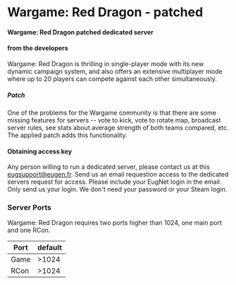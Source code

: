 # Wargame: Red Dragon - patched

#### Wargame: Red Dragon patched dedicated server


#### from the developers

Wargame: Red Dragon is thrilling in single-player mode with its new dynamic campaign system, and also offers an extensive multiplayer mode where up to 20 players can compete against each other simultaneously.

##### Patch

One of the problems for the Wargame community is that there are some missing features for servers -- vote to kick, vote to rotate map, broadcast server rules, see stats about average strength of both teams compared, etc. The applied patch adds this functionality.

#### Obtaining access key

Any person willing to run a dedicated server, please contact us at this eugsupport@eugen.fr. Send us an email requestion access to the dedicated servers request for access. Please include your EugNet login in the email. Only send us your login. We don't need your password or your Steam login.

### Server Ports
Wargame: Red Dragon requires two ports higher than 1024, one main port and one RCon.

| Port    | default |
|---------|---------|
| Game    | >1024   |
| RCon    | >1024   |